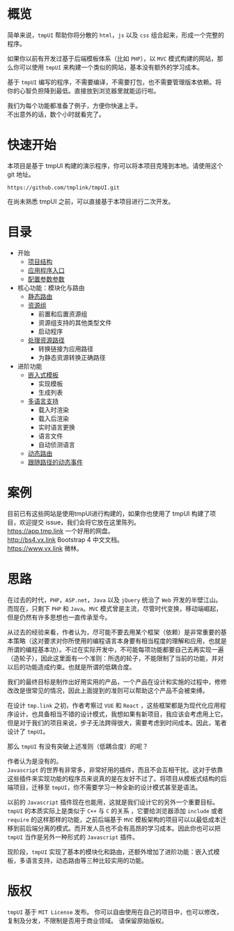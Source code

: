 # 概览

简单来说，`tmpUI` 帮助你将分散的 `html`，`js` 以及 `css` 组合起来，形成一个完整的程序。  

如果你以前有开发过基于后端模板体系（比如 `PHP`），以 `MVC` 模式构建的网站，那么你可以使用 `tmpUI` 来构建一个类似的网站，基本没有额外的学习成本。

基于 `tmpUI` 编写的程序，不需要编译，不需要打包，也不需要管理版本依赖。将你的心智负担降到最低。直接放到浏览器里就能运行啦。  

我们为每个功能都准备了例子，方便你快速上手。   
不出意外的话，数个小时就看完了。

# 快速开始
本项目是基于 tmpUI 构建的演示程序，你可以将本项目克隆到本地。请使用这个 git 地址。
```
https://github.com/tmplink/tmpUI.git
```
在尚未熟悉 tmpUI 之前，可以直接基于本项目进行二次开发。

# 目录
* 开始
  * [项目结构](./struct.md)
  * [应用程序入口](./main.md)
  * [配置参数参数](./params.md)
* 核心功能：模块化与路由
  * [静态路由](./route.md)
  * [资源组](./resource.md)
    * 前置和后置资源组
    * 资源组支持的其他类型文件
    * 启动程序
  * [处理资源路径](./url.md)
    * 转换链接为应用路径
    * 为静态资源转换正确路径
* 进阶功能
  * [嵌入式模板](./temp.md)
    * 实现模板
    * 生成列表
  * [多语言支持](./i18n.md)
    * 载入时渲染
    * 载入后渲染
    * 实时语言更换
    * 语言文件
    * 自动侦测语言
  * [动态路由](./route-dynamic.md)
  * [跟随路径的动态事件](./route-dynamic-event.md)
  
# 案例

目前已有这些网站是使用tmpUI进行构建的，如果你也使用了 tmpUI 构建了项目，欢迎提交 issue，我们会将它放在这里陈列。  
https://app.tmp.link 一个好用的网盘。  
http://bs4.vx.link Bootstrap 4 中文文档。  
https://www.vx.link 微林。  

# 思路

在过去的时代，`PHP`，`ASP.net`，`Java` 以及 `jQuery` 统治了 `Web` 开发的半壁江山。而现在，只剩下 `PHP` 和 `Java`。`MVC` 模式曾是主流，尽管时代变换，移动端崛起，但是仍然有许多思想也一直传承至今。

从过去的经验来看，作者认为，尽可能不要去用某个框架（依赖）是非常重要的基本策略（这对要求对你所使用的编程语言本身要有相当程度的理解和应用，也就是所谓的编程基本功）。不过在实际开发中，不可能每项功能都要自己去再实现一遍（造轮子），因此这里面有一个准则：所选的轮子，不能限制了当前的功能，并对以后的功能造成约束。也就是所谓的低耦合度。

我们的最终目标是制作出好用实用的产品，一个产品在设计和实施的过程中，修修改改是很常见的情况，因此上面提到的准则可以帮助这个产品不会被束缚。

在设计 `tmp.link` 之初，作者考察过 `VUE` 和 `React` ，这些框架都是为现代化应用程序设计，也具备相当不错的设计模式，我想如果有新项目，我应该会考虑用上它。  
但是对于我们的项目来说，步子无法跨得很大，需要考虑到时间成本。因此，笔者设计了 `tmpUI`。  

那么 `tmpUI` 有没有突破上述准则（低耦合度）的呢？  

作者认为是没有的。  
`Javascript` 的世界有非常多，非常好用的插件，而且不会互相干扰。这对于依靠这些插件来实现功能的程序员来说真的是在友好不过了。将项目从模板式结构的后端项目，迁移至 `tmpUI`，你不需要学习一种全新的设计模式甚至是语法。

以前的 `Javascript` 插件现在也能用，这就是我们设计它的另外一个重要目标。  
`tmpUI` 的本质实际上是类似于 `C++` 与 `C` 的关系 ，它要给浏览器添加 `include` 或者 `require` 的这样那样的功能，之前后端基于 `MVC` 模板架构的项目可以以最低成本迁移到前后端分离的模式。而开发人员也不会有高昂的学习成本。因此你也可以把 `tmpUI` 当作是另外一种形式的 `Javascript` 插件。

现阶段，`tmpUI` 实现了基本的模块化和路由，还额外增加了进阶功能：嵌入式模板，多语言支持，动态路由等三种比较实用的功能。

# 版权

`tmpUI` 基于 `MIT License` 发布。
你可以自由使用在自己的项目中，也可以修改，复制及分发，不限制是否用于商业领域。
请保留原始版权。
